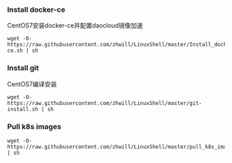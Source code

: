 
### Install docker-ce
CentOS7安装docker-ce并配置daocloud镜像加速
```shell
wget -O- https://raw.githubusercontent.com/zhwill/LinuxShell/master/Install_docker-ce.sh | sh
```

### Install git
CentOS7编译安装
```shell
wget -O- https://raw.githubusercontent.com/zhwill/LinuxShell/master/git-install.sh | sh
```
### Pull k8s images
```shell
wget -O- https://raw.githubusercontent.com/zhwill/LinuxShell/master/pull_k8s_images.sh | sh
```
